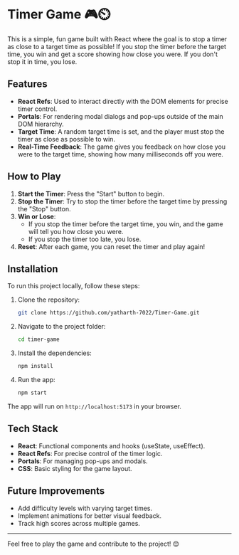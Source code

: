 # Timer Game 🎮⏲️

This is a simple, fun game built with React where the goal is to stop a timer as close to a target time as possible! If you stop the timer before the target time, you win and get a score showing how close you were. If you don't stop it in time, you lose.

## Features

- **React Refs**: Used to interact directly with the DOM elements for precise timer control.
- **Portals**: For rendering modal dialogs and pop-ups outside of the main DOM hierarchy.
- **Target Time**: A random target time is set, and the player must stop the timer as close as possible to win.
- **Real-Time Feedback**: The game gives you feedback on how close you were to the target time, showing how many milliseconds off you were.

## How to Play

1. **Start the Timer**: Press the "Start" button to begin.
2. **Stop the Timer**: Try to stop the timer before the target time by pressing the "Stop" button.
3. **Win or Lose**: 
    - If you stop the timer before the target time, you win, and the game will tell you how close you were.
    - If you stop the timer too late, you lose.
4. **Reset**: After each game, you can reset the timer and play again!

## Installation

To run this project locally, follow these steps:

1. Clone the repository:
    ```bash
    git clone https://github.com/yatharth-7022/Timer-Game.git
    ```
2. Navigate to the project folder:
    ```bash
    cd timer-game
    ```
3. Install the dependencies:
    ```bash
    npm install
    ```
4. Run the app:
    ```bash
    npm start
    ```

The app will run on `http://localhost:5173` in your browser.

## Tech Stack

- **React**: Functional components and hooks (useState, useEffect).
- **React Refs**: For precise control of the timer logic.
- **Portals**: For managing pop-ups and modals.
- **CSS**: Basic styling for the game layout.

## Future Improvements

- Add difficulty levels with varying target times.
- Implement animations for better visual feedback.
- Track high scores across multiple games.

---

Feel free to play the game and contribute to the project! 😊

